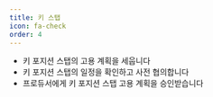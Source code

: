 ```yaml
---
title: 키 스탭
icon: fa-check
order: 4
---
```

- 키 포지션 스탭의 고용 계획을 세웁니다
- 키 포지션 스탭의 일정을 확인하고 사전 협의합니다
- 프로듀서에게 키 포지션 스탭 고용 계획을 승인받습니다